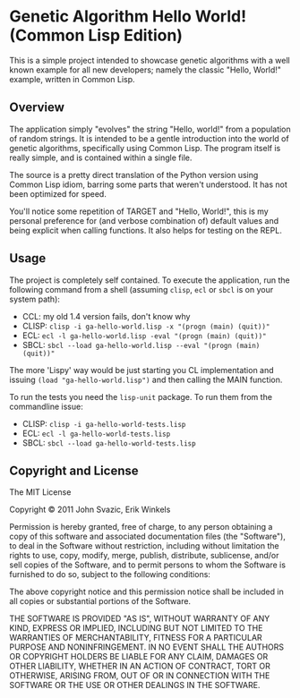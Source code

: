 # Genetic Algorithm Hello World! (Common Lisp Edition)

This is a simple project intended to showcase genetic algorithms with a well
known example for all new developers; namely the classic "Hello, World!"
example, written in Common Lisp.

## Overview

The application simply "evolves" the string "Hello, world!" from a population
of random strings.  It is intended to be a gentle introduction into the world
of genetic algorithms, specifically using Common Lisp.  The program itself is
really simple, and is contained within a single file.

The source is a pretty direct translation of the Python version using
Common Lisp idiom, barring some parts that weren't understood.  It has
not been optimized for speed.

You'll notice some repetition of TARGET and "Hello, World!", this is
my personal preference for (and verbose combination of) default values
and being explicit when calling functions.  It also helps for testing
on the REPL.

## Usage

The project is completely self contained.  To execute the application, run
the following command from a shell (assuming `clisp`, `ecl` or `sbcl`
is on your system path):

- CCL: my old 1.4 version fails, don't know why
- CLISP: `clisp -i ga-hello-world.lisp -x "(progn (main) (quit))"`
- ECL: `ecl -l ga-hello-world.lisp -eval "(progn (main) (quit))"`
- SBCL: `sbcl --load ga-hello-world.lisp --eval "(progn (main) (quit))"`

The more 'Lispy' way would be just starting you CL implementation and
issuing `(load "ga-hello-world.lisp")` and then calling the MAIN
function.

To run the tests you need the `lisp-unit` package.  To run them from
the commandline issue:

- CLISP: `clisp -i ga-hello-world-tests.lisp`
- ECL: `ecl -l ga-hello-world-tests.lisp`
- SBCL: `sbcl --load ga-hello-world-tests.lisp`

## Copyright and License

The MIT License

Copyright &copy; 2011 John Svazic, Erik Winkels

Permission is hereby granted, free of charge, to any person obtaining a copy
of this software and associated documentation files (the "Software"), to deal
in the Software without restriction, including without limitation the rights
to use, copy, modify, merge, publish, distribute, sublicense, and/or sell
copies of the Software, and to permit persons to whom the Software is
furnished to do so, subject to the following conditions:

The above copyright notice and this permission notice shall be included in
all copies or substantial portions of the Software.

THE SOFTWARE IS PROVIDED "AS IS", WITHOUT WARRANTY OF ANY KIND, EXPRESS OR
IMPLIED, INCLUDING BUT NOT LIMITED TO THE WARRANTIES OF MERCHANTABILITY,
FITNESS FOR A PARTICULAR PURPOSE AND NONINFRINGEMENT. IN NO EVENT SHALL THE
AUTHORS OR COPYRIGHT HOLDERS BE LIABLE FOR ANY CLAIM, DAMAGES OR OTHER
LIABILITY, WHETHER IN AN ACTION OF CONTRACT, TORT OR OTHERWISE, ARISING FROM,
OUT OF OR IN CONNECTION WITH THE SOFTWARE OR THE USE OR OTHER DEALINGS IN
THE SOFTWARE.
